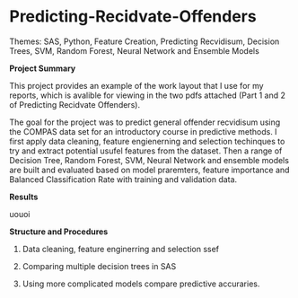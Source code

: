 # Predicting-Recidvate-Offenders

Themes: SAS, Python, Feature Creation, Predicting Recvidisum, Decision Trees, SVM, Random Forest, Neural Network and Ensemble Models

**Project Summary**

This project provides an example of the work layout that I use for my reports, which is avalible for viewing in the two pdfs attached (Part 1 and 2 of Predicting Recidvate Offenders).

The goal for the project was to predict general offender recvidisum using the COMPAS data set for an introductory course in predictive methods. I first apply data cleaning, feature engienerning and selection techinques to try and extract potential usufel features from the dataset. Then a range of Decision Tree, Random Forest, SVM, Neural Network and ensemble models are built and evaluated based on model praremters, feature importance and Balanced Classification Rate with training and validation data. 

**Results**

uouoi

**Structure and Procedures**

 1. Data cleaning, feature enginerring and selection
    ssef
 2. Comparing multiple decision trees in SAS
     
 3. Using more complicated models compare predictive accuraries. 


